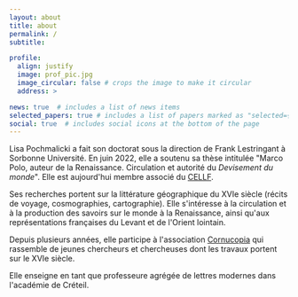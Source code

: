 ```yaml
---
layout: about
title: about
permalink: /
subtitle:

profile:
  align: justify
  image: prof_pic.jpg
  image_circular: false # crops the image to make it circular
  address: >

news: true  # includes a list of news items
selected_papers: true # includes a list of papers marked as "selected={true}"
social: true  # includes social icons at the bottom of the page
---
```


Lisa Pochmalicki a fait son doctorat sous la direction de Frank Lestringant à Sorbonne Université. En juin 2022, elle a soutenu sa thèse intitulée "Marco Polo, auteur de la Renaissance. Circulation et autorité du _Devisement du monde_". Elle est aujourd'hui membre associé du [CELLF](https://cellf.cnrs.fr).

Ses recherches portent sur la littérature géographique du XVIe siècle (récits de voyage, cosmographies, cartographie). Elle s'intéresse à la circulation et à la production des savoirs sur le monde à la Renaissance, ainsi qu'aux représentations françaises du Levant et de l'Orient lointain.

Depuis plusieurs années, elle participe à l'association [Cornucopia](http://cornucopia16.com) qui rassemble de jeunes chercheurs et chercheuses dont les travaux portent sur le XVIe siècle.

Elle enseigne en tant que professeure agrégée de lettres modernes dans l'académie de Créteil.